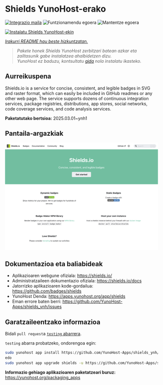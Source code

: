 <!--
Ohart ongi: README hau automatikoki sortu da <https://github.com/YunoHost/apps/tree/master/tools/readme_generator>ri esker
EZ editatu eskuz.
-->

# Shields YunoHost-erako

[![Integrazio maila](https://apps.yunohost.org/badge/integration/shields)](https://ci-apps.yunohost.org/ci/apps/shields/)
![Funtzionamendu egoera](https://apps.yunohost.org/badge/state/shields)
![Mantentze egoera](https://apps.yunohost.org/badge/maintained/shields)

[![Instalatu Shields YunoHost-ekin](https://install-app.yunohost.org/install-with-yunohost.svg)](https://install-app.yunohost.org/?app=shields)

*[Irakurri README hau beste hizkuntzatan.](./ALL_README.md)*

> *Pakete honek Shields YunoHost zerbitzari batean azkar eta zailtasunik gabe instalatzea ahalbidetzen dizu.*  
> *YunoHost ez baduzu, kontsultatu [gida](https://yunohost.org/install) nola instalatu ikasteko.*

## Aurreikuspena

Shields.io is a service for concise, consistent, and legible badges in SVG and raster format, which can easily be included in GitHub readmes or any other web page. The service supports dozens of continuous integration services, package registries, distributions, app stores, social networks, code coverage services, and code analysis services.


**Paketatutako bertsioa:** 2025.03.01~ynh1

## Pantaila-argazkiak

![Shields(r)en pantaila-argazkia](./doc/screenshots/screenshot.png)

## Dokumentazioa eta baliabideak

- Aplikazioaren webgune ofiziala: <https://shields.io/>
- Administratzaileen dokumentazio ofiziala: <https://shields.io/docs>
- Jatorrizko aplikazioaren kode-gordailua: <https://github.com/badges/shields>
- YunoHost Denda: <https://apps.yunohost.org/app/shields>
- Eman errore baten berri: <https://github.com/YunoHost-Apps/shields_ynh/issues>

## Garatzaileentzako informazioa

Bidali `pull request`a [`testing` abarrera](https://github.com/YunoHost-Apps/shields_ynh/tree/testing).

`testing` abarra probatzeko, ondorengoa egin:

```bash
sudo yunohost app install https://github.com/YunoHost-Apps/shields_ynh/tree/testing --debug
edo
sudo yunohost app upgrade shields -u https://github.com/YunoHost-Apps/shields_ynh/tree/testing --debug
```

**Informazio gehiago aplikazioaren paketatzeari buruz:** <https://yunohost.org/packaging_apps>

